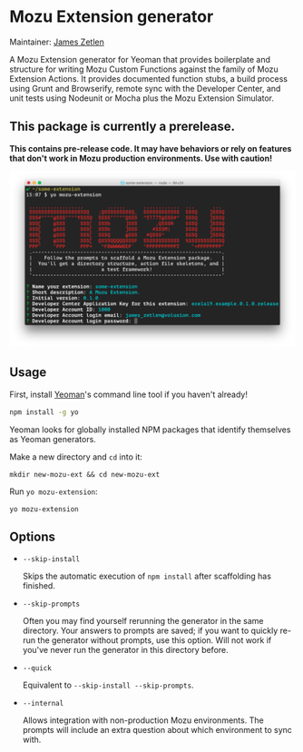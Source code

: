 # Mozu Extension generator

Maintainer: [James Zetlen](https://github.com/zetlen)

A Mozu Extension generator for Yeoman that provides boilerplate and structure for writing Mozu Custom Functions against the family of Mozu Extension Actions. It provides documented function stubs, a build process using Grunt and Browserify, remote sync with the Developer Center, and unit tests using Nodeunit or Mocha plus the Mozu Extension Simulator.

## This package is currently a prerelease.
**This contains pre-release code. It may have behaviors or rely on features that don't work in Mozu production environments. Use with caution!**

![](screenshot.png)

## Usage

First, install [Yeoman](http://yeoman.io)'s command line tool if you haven't already!

```bash
npm install -g yo
```

Yeoman looks for globally installed NPM packages that identify themselves as Yeoman generators. 

Make a new directory and `cd` into it:
```
mkdir new-mozu-ext && cd new-mozu-ext
```

Run `yo mozu-extension`:
```
yo mozu-extension
```

## Options

* `--skip-install`
  
  Skips the automatic execution of `npm install` after scaffolding has finished.

* `--skip-prompts`

  Often you may find yourself rerunning the generator in the same directory. Your answers to prompts are saved; if you want to quickly re-run the generator without prompts, use this option. Will not work if you've never run the generator in this directory before.

* `--quick`
  
  Equivalent to `--skip-install --skip-prompts`.

* `--internal`

  Allows integration with non-production Mozu environments. The prompts will include an extra question about which environment to sync with.